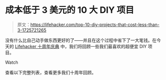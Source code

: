 # 成本低于 3 美元的 10 大 DIY 项目

> 原文：<https://lifehacker.com/top-10-diy-projects-that-cost-less-than-3-1725721265>

没有什么比自己动手做东西更好的了——并且在这个过程中省下了一大笔钱。在今天的 [Lifehacker 十周年庆典](http://lifehacker10.lifehacker.com/welcome-to-lifehackers-10th-anniversary-celebration-1723672659) 中，我们将回顾一些我们最喜欢的超便宜 DIY 项目。

Watch

查看以下完整列表，查看更多我们十周年回顾。